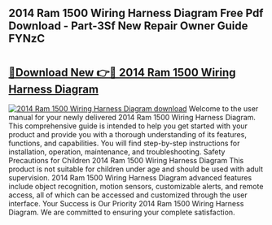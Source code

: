 ## 2014 Ram 1500 Wiring Harness Diagram Free Pdf Download - Part-3Sf New Repair Owner Guide FYNzC

# <h2><a href="http://dfpc9b1.blite.top/?on=2014+Ram+1500+Wiring+Harness+Diagram">🔗Download New 👉🔴 2014 Ram 1500 Wiring Harness Diagram</a></h2>

[![2014 Ram 1500 Wiring Harness Diagram download](https://i.imgur.com/lujVjoI.png)](http://dfpc9b1.blite.top/?on=2014+Ram+1500+Wiring+Harness+Diagram)
Welcome to the user manual for your newly delivered 2014 Ram 1500 Wiring Harness Diagram. This comprehensive guide is intended to help you get started with your product and provide you with a thorough understanding of its features, functions, and capabilities. You will find step-by-step instructions for installation, operation, maintenance, and troubleshooting. Safety Precautions for Children 2014 Ram 1500 Wiring Harness Diagram This product is not suitable for children under age and should be used with adult supervision. 2014 Ram 1500 Wiring Harness Diagram advanced features include object recognition, motion sensors, customizable alerts, and remote access, all of which can be accessed and customized through the user interface. Your Success is Our Priority 2014 Ram 1500 Wiring Harness Diagram. We are committed to ensuring your complete satisfaction.

